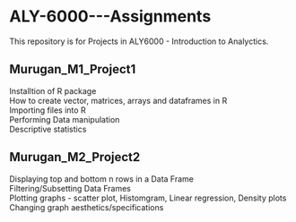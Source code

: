 # ALY-6000---Assignments
This repository is for Projects in ALY6000 - Introduction to Analyctics.

## Murugan_M1_Project1
Installtion of R package <br/>
How to create vector, matrices, arrays and dataframes in R <br/>
Importing files into R <br/>
Performing Data manipulation <br/>
Descriptive statistics


## Murugan_M2_Project2
Displaying top and bottom n rows in a Data Frame <br/>
Filtering/Subsetting Data Frames <br/>
Plotting graphs - scatter plot, Histomgram, Linear regression, Density plots <br/>
Changing graph aesthetics/specifications <br/>
